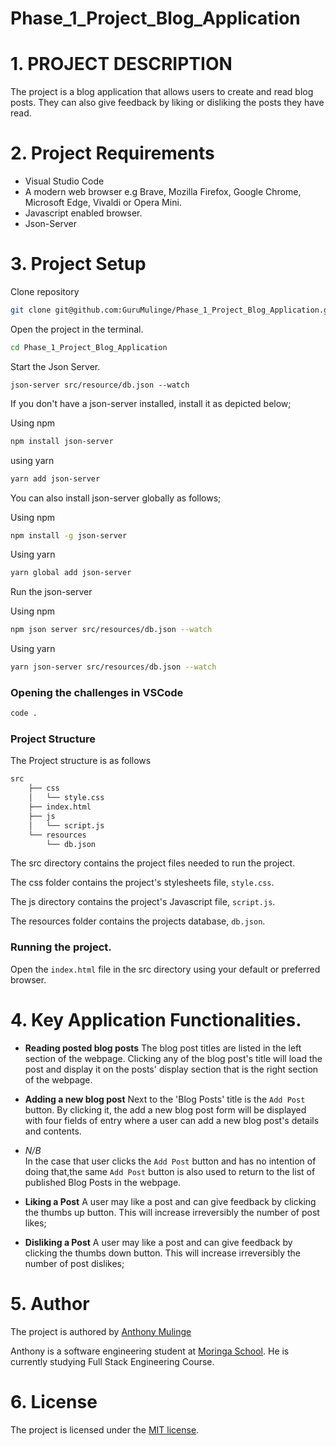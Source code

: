 # Phase_1_Project_Blog_Application
# 1. PROJECT DESCRIPTION 
The project is a blog application that allows users to create and read blog posts. 
They can also give feedback by liking or disliking the posts they have read.

# 2. Project Requirements
- Visual Studio Code
- A modern web browser e.g Brave, Mozilla Firefox,  Google Chrome, Microsoft Edge, Vivaldi or Opera Mini.
- Javascript enabled browser.
- Json-Server


# 3. Project Setup
Clone repository
````bash
git clone git@github.com:GuruMulinge/Phase_1_Project_Blog_Application.git
````

Open the project in the terminal.
````bash
cd Phase_1_Project_Blog_Application
````

Start the Json Server.
````
json-server src/resource/db.json --watch
````

If you don't have a json-server installed, install it as depicted below;

Using npm 
````bash
npm install json-server
````
using yarn
````bash
yarn add json-server
````
You can also install json-server globally as follows;

Using npm
````bash
npm install -g json-server
````
Using yarn
````bash
yarn global add json-server
````
Run the json-server

Using npm
````bash
npm json server src/resources/db.json --watch
````
Using yarn
````bash
yarn json-server src/resources/db.json --watch
````


### Opening the challenges in VSCode
````bash
code .
````

### Project Structure
The Project structure is as follows
````markdown
src 
    ├── css
    │   └── style.css
    ├── index.html
    ├── js
    │   └── script.js
    └── resources
        └── db.json
````

The src directory contains the project files needed to run the project.

The css folder contains the project's stylesheets file, ``style.css``.

The js directory contains the project's Javascript file, ``script.js``.

The resources folder contains the projects database, ``db.json``.

### Running the project.
Open the ``index.html`` file in the src directory using your default or preferred browser.


# 4. Key Application Functionalities.
- **Reading posted blog posts**
The blog post titles are listed in the left section of the webpage.
Clicking any of the blog post's title will load the post and display it on the posts' display section that is the right section of the webpage.

- **Adding a new blog post**
Next to the 'Blog Posts' title is the ``Add Post`` button. By clicking it, the add a new blog post form will be displayed with four fields of entry where a user can add a new blog post's details and contents.

- *N/B* <br>In the case that user clicks the ``Add Post`` button and has no intention of doing that,the same ``Add Post`` button is also used to return to the list of published Blog Posts in the webpage.


- **Liking a Post**
A user may like a post and can give feedback by clicking the thumbs up button.
This will increase irreversibly the number of post likes;

- **Disliking a Post**
A user may like a post and can give feedback by clicking the thumbs down button.
This will increase irreversibly the number of post dislikes;




# 5. Author
The project is authored by <a href="https://github.com/GuruMulinge/" target="_blank">Anthony Mulinge</a>

Anthony is a software engineering student at <a href="https://moringaschool.com/" target="_blank">Moringa School</a>. He is currently studying Full Stack Engineering Course.

# 6. License
The project is licensed under the <a href="https://opensource.org/licenses/MIT/" target="_blank">MIT license</a>.

   

